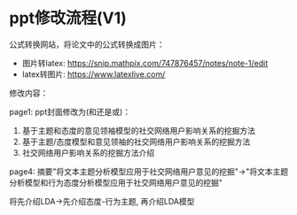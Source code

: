 # ppt修改流程(V1)

公式转换网站，将论文中的公式转换成图片：

- 图片转latex: https://snip.mathpix.com/747876457/notes/note-1/edit
- latex转图片: https://www.latexlive.com/


修改内容：

page1: ppt封面修改为(和还是或)：
1. 基于主题和态度的意见领袖模型的社交网络用户影响关系的挖掘方法
2. 基于主题/态度模型和意见领袖的社交网络用户影响关系的挖掘方法
3. 社交网络用户影响关系的挖掘方法介绍

page4: 摘要"将文本主题分析模型应用于社交网络用户意见的挖掘"->"将文本主题分析模型和行为态度分析模型应用于社交网络用户意见的挖掘"


将先介绍LDA->先介绍态度-行为主题, 再介绍LDA模型
